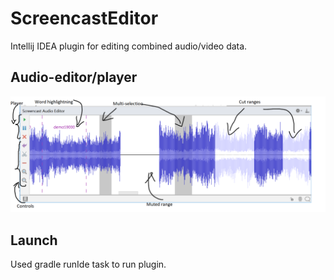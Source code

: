 # ScreencastEditor

Intellij IDEA plugin for editing combined audio/video data.

## Audio-editor/player
![Editor screenshot](https://raw.githubusercontent.com/Recognized/ScreencastEditor/master/Demo.PNG)

## Launch
Used gradle runIde task to run plugin.
